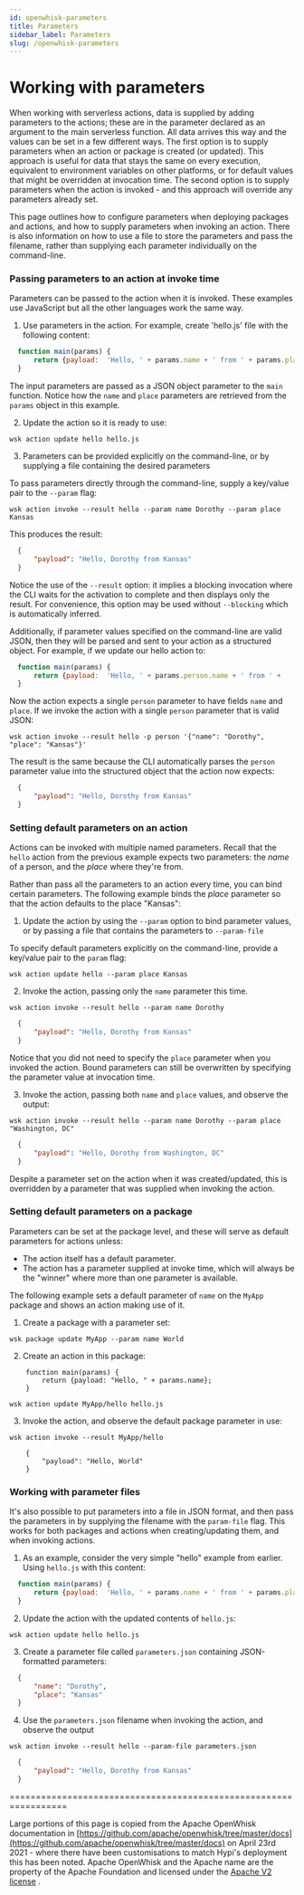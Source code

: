 ```yaml
---
id: openwhisk-parameters
title: Parameters
sidebar_label: Parameters
slug: /openwhisk-parameters
---
```


#  Working with parameters

When working with serverless actions, data is supplied by adding parameters to the actions; these are in the parameter declared as an argument to the main serverless function. All data arrives this way and the values can be set in a few different ways. The first option is to supply parameters when an action or package is created (or updated). This approach is useful for data that stays the same on every execution, equivalent to environment variables on other platforms, or for default values that might be overridden at invocation time. The second option is to supply parameters when the action is invoked - and this approach will override any parameters already set.

This page outlines how to configure parameters when deploying packages and actions, and how to supply parameters when invoking an action. There is also information on how to use a file to store the parameters and pass the filename, rather than supplying each parameter individually on the command-line.

###  Passing parameters to an action at invoke time

Parameters can be passed to the action when it is invoked. These examples use JavaScript but all the other
languages work the same way.

1. Use parameters in the action. For example, create 'hello.js' file with the following content:

```javascript
  function main(params) {
      return {payload:  'Hello, ' + params.name + ' from ' + params.place};
  }
```

The input parameters are passed as a JSON object parameter to the `main` function. Notice how the `name` and `place` parameters are retrieved from the `params` object in this example.

2. Update the action so it is ready to use:

```
wsk action update hello hello.js
```

3. Parameters can be provided explicitly on the command-line, or by supplying a file containing the desired parameters

To pass parameters directly through the command-line, supply a key/value pair to the `--param` flag:
```
wsk action invoke --result hello --param name Dorothy --param place Kansas
```
This produces the result:
```json
  {
      "payload": "Hello, Dorothy from Kansas"
  }
```
Notice the use of the `--result` option: it implies a blocking invocation where the CLI waits for the activation to complete and then displays only the result. For convenience, this option may be used without `--blocking` which is automatically inferred.

Additionally, if parameter values specified on the command-line are valid JSON, then they will be parsed and sent to your action as a structured object. For example, if we update our hello action to:

```javascript
  function main(params) {
      return {payload:  'Hello, ' + params.person.name + ' from ' +                         params.person.place}; 
  }
```
Now the action expects a single `person` parameter to have fields `name` and `place`. If we invoke the action with a single `person` parameter that is valid JSON:
```
wsk action invoke --result hello -p person '{"name": "Dorothy", "place": "Kansas"}'
```
The result is the same because the CLI automatically parses the `person` parameter value into the structured object that the action now expects:

```json
  {
      "payload": "Hello, Dorothy from Kansas"
  }
```

### Setting default parameters on an action

Actions can be invoked with multiple named parameters. Recall that the `hello` action from the previous example expects two parameters: the *name* of a person, and the *place* where they're from.

Rather than pass all the parameters to an action every time, you can bind certain parameters. The following example binds the *place* parameter so that the action defaults to the place "Kansas":

1. Update the action by using the `--param` option to bind parameter values, or by passing a file that contains the parameters to `--param-file` 

To specify default parameters explicitly on the command-line, provide a key/value pair to the `param` flag:
```
wsk action update hello --param place Kansas
```
2. Invoke the action, passing only the `name` parameter this time.
```
wsk action invoke --result hello --param name Dorothy
```
```json
  {
      "payload": "Hello, Dorothy from Kansas"
  }
```

Notice that you did not need to specify the `place` parameter when you invoked the action. Bound parameters can still be overwritten by specifying the parameter value at invocation time.

3. Invoke the action, passing both `name` and `place` values, and observe the output:
```
wsk action invoke --result hello --param name Dorothy --param place "Washington, DC"
```
```json
  {
      "payload": "Hello, Dorothy from Washington, DC"
  }
```

Despite a parameter set on the action when it was created/updated, this is overridden by a parameter that was supplied when invoking the action.

### Setting default parameters on a package

Parameters can be set at the package level, and these will serve as default parameters for actions unless:

- The action itself has a default parameter.
- The action has a parameter supplied at invoke time, which will always be the "winner" where more than one parameter is available.

The following example sets a default parameter of `name` on the `MyApp` package and shows an action making use of it.

1. Create a package with a parameter set:
```
wsk package update MyApp --param name World
```
2. Create an action in this package:
```
    function main(params) {
        return {payload: "Hello, " + params.name};
    }
```
```
wsk action update MyApp/hello hello.js
```
3. Invoke the action, and observe the default package parameter in use:
```
wsk action invoke --result MyApp/hello
```
```
    {
        "payload": "Hello, World"
    }
```
 ### Working with parameter files

It's also possible to put parameters into a file in JSON format, and then pass the parameters in by supplying the filename with the `param-file` flag. This works for both packages and actions when creating/updating them, and when invoking actions.

1. As an example, consider the very simple "hello" example from earlier. Using `hello.js` with this content:
```javascript
  function main(params) {
      return {payload:  'Hello, ' + params.name + ' from ' + params.place};
  }
```
2. Update the action with the updated contents of `hello.js`:
```
wsk action update hello hello.js
```
3. Create a parameter file called `parameters.json` containing JSON-formatted parameters:
```json
  {
      "name": "Dorothy",
      "place": "Kansas"
  }
```
4. Use the `parameters.json` filename when invoking the action, and observe the output
```
wsk action invoke --result hello --param-file parameters.json
```
```json
  {
      "payload": "Hello, Dorothy from Kansas"
  }
```

=================================================================

Large portions of this page is copied from the Apache OpenWhisk documentation in [https://github.com/apache/openwhisk/tree/master/docs](https://github.com/apache/openwhisk/tree/master/docs) on April 23rd 2021 - where there have been customisations to match Hypi's deployment this has been noted. Apache OpenWhisk and the Apache name are the property of the Apache Foundation and licensed under the [Apache V2 license](https://github.com/apache/openwhisk/blob/master/LICENSE.txt) .